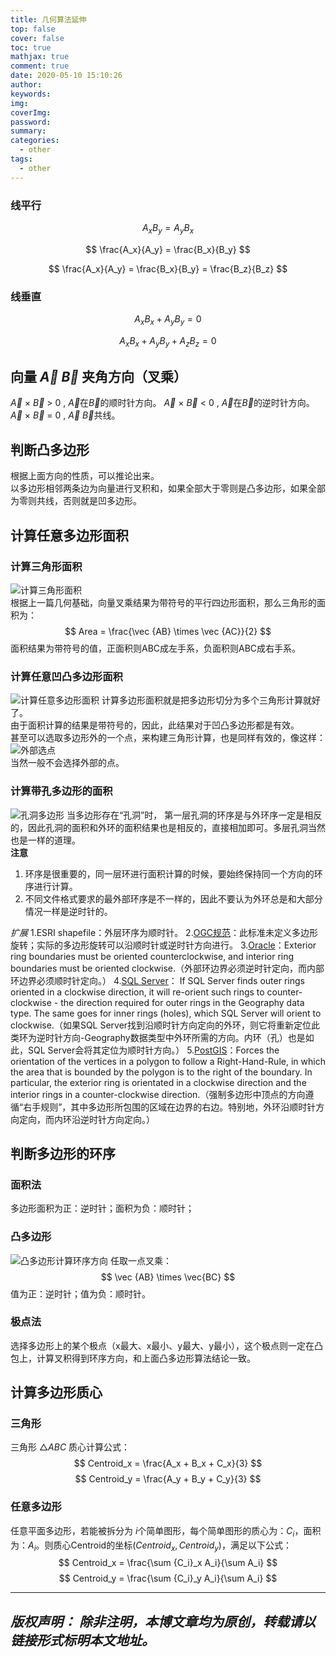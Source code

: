 ```yaml
---
title: 几何算法延伸
top: false
cover: false
toc: true
mathjax: true
comment: true
date: 2020-05-10 15:10:26
author:
keywords:
img:
coverImg:
password:
summary:
categories:
  - other
tags:
  - other
---
```


### 线平行
$$
A_xB_y = A_yB_x
$$

$$
\frac{A_x}{A_y} = \frac{B_x}{B_y}
$$

$$
\frac{A_x}{A_y} = \frac{B_x}{B_y} = \frac{B_z}{B_z}
$$

### 线垂直
$$
A_xB_x + A_yB_y = 0
$$

$$
A_xB_x + A_yB_y + A_zB_z = 0
$$

## 向量 $\vec A$ $\vec B$ 夹角方向（**叉乘**）
$\vec A$ $\times$ $\vec B$ > 0 , $\vec A$在$\vec B$的顺时针方向。
$\vec A$ $\times$ $\vec B$ < 0 , $\vec A$在$\vec B$的逆时针方向。
$\vec A$ $\times$ $\vec B$ = 0 , $\vec A$ $\vec B$共线。

## 判断凸多边形
根据上面方向的性质，可以推论出来。  
以多边形相邻两条边为向量进行叉积和，如果全部大于零则是凸多边形，如果全部为零则共线，否则就是凹多边形。

## 计算任意多边形面积
### 计算三角形面积
![计算三角形面积](https://jackie_tang.gitee.io/pic_cloud/2020-05/tri.jpg)  
根据上一篇几何基础，向量叉乘结果为带符号的平行四边形面积，那么三角形的面积为：  
$$
Area = \frac{\vec {AB} \times \vec {AC}}{2}
$$
面积结果为带符号的值，正面积则ABC成左手系，负面积则ABC成右手系。 
### 计算任意凹凸多边形面积
![计算任意多边形面积](https://jackie_tang.gitee.io/pic_cloud/2020-05/area.jpg)
计算多边形面积就是把多边形切分为多个三角形计算就好了。  
由于面积计算的结果是带符号的，因此，此结果对于凹凸多边形都是有效。  
甚至可以选取多边形外的一个点，来构建三角形计算，也是同样有效的，像这样：  
![外部选点](https://jackie_tang.gitee.io/pic_cloud/2020-05/area2.jpg)  
当然一般不会选择外部的点。  
### 计算带孔多边形的面积
![孔洞多边形](https://jackie_tang.gitee.io/pic_cloud/2020-05/area3.jpg) 
当多边形存在“孔洞”时， 第一层孔洞的环序是与外环序一定是相反的，因此孔洞的面积和外环的面积结果也是相反的，直接相加即可。多层孔洞当然也是一样的道理。  
**注意**  
1. 环序是很重要的，同一层环进行面积计算的时候，要始终保持同一个方向的环序进行计算。  
2. 不同文件格式要求的最外部环序是不一样的，因此不要认为外环总是和大部分情况一样是逆时针的。  

*扩展*
1.ESRI shapefile：外层环序为顺时针。
2.[OGC规范](http://www.opengeospatial.org/standards/sfs)：此标准未定义多边形旋转；实际的多边形旋转可以沿顺时针或逆时针方向进行。
3.[Oracle](https://docs.oracle.com/cd/B10501_01/appdev.920/a96630/sdo_objgeom.htm#BGHFDDBF)：Exterior ring boundaries must be oriented counterclockwise, and interior ring boundaries must be oriented clockwise.（外部环边界必须逆时针定向，而内部环边界必须顺时针定向。）
4.[SQL Server](https://docs.microsoft.com/en-us/archive/blogs/edkatibah/working-with-invalid-data-and-the-sql-server-2008-geography-data-type-part-1b)： If SQL Server finds outer rings oriented in a clockwise direction, it will re-orient such rings to counter-clockwise - the direction required for outer rings in the Geography data type. The same goes for inner rings (holes), which SQL Server will orient to clockwise.（如果SQL Server找到沿顺时针方向定向的外环，则它将重新定位此类环为逆时针方向-Geography数据类型中外环所需的方向。内环（孔）也是如此，SQL Server会将其定位为顺时针方向。）
5.[PostGIS](https://postgis.net/docs/ST_ForceRHR.html)：Forces the orientation of the vertices in a polygon to follow a Right-Hand-Rule, in which the area that is bounded by the polygon is to the right of the boundary. In particular, the exterior ring is orientated in a clockwise direction and the interior rings in a counter-clockwise direction.（强制多边形中顶点的方向遵循“右手规则”，其中多边形所包围的区域在边界的右边。特别地，外环沿顺时针方向定向，而内环沿逆时针方向定向。）

## 判断多边形的环序
### 面积法
多边形面积为正：逆时针；面积为负：顺时针； 

### 凸多边形
![凸多边形计算环序方向](https://jackie_tang.gitee.io/pic_cloud/2020-05/director.jpg) 
任取一点叉乘：  
$$
\vec {AB} \times \vec{BC}
$$
值为正：逆时针；值为负：顺时针。

### 极点法
选择多边形上的某个极点（x最大、x最小、y最大、y最小），这个极点则一定在凸包上，计算叉积得到环序方向，和上面凸多边形算法结论一致。

## 计算多边形质心
### 三角形
三角形 $\triangle ABC$ 质心计算公式：
$$
Centroid_x = \frac{A_x + B_x + C_x}{3}
$$
$$
Centroid_y = \frac{A_y + B_y + C_y}{3}
$$
### 任意多边形
任意平面多边形，若能被拆分为 $i$个简单图形，每个简单图形的质心为：$C_i$，面积为：$A_i$。则质心Centroid的坐标$(Centroid_x, Centroid_y)$，满足以下公式：  
$$
Centroid_x = \frac{\sum {C_i}_x A_i}{\sum A_i}
$$
$$
Centroid_y = \frac{\sum {C_i}_y A_i}{\sum A_i}
$$


---
*版权声明：*
*除非注明，本博文章均为原创，转载请以链接形式标明本文地址。*
---